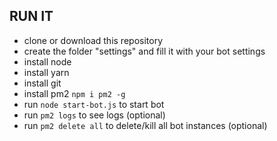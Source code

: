 ## RUN IT
- clone or download this repository
- create the folder "settings" and fill it with your bot settings
- install node
- install yarn
- install git
- install pm2 `npm i pm2 -g`
- run `node start-bot.js` to start bot
- run `pm2 logs` to see logs (optional)
- run `pm2 delete all` to delete/kill all bot instances (optional)